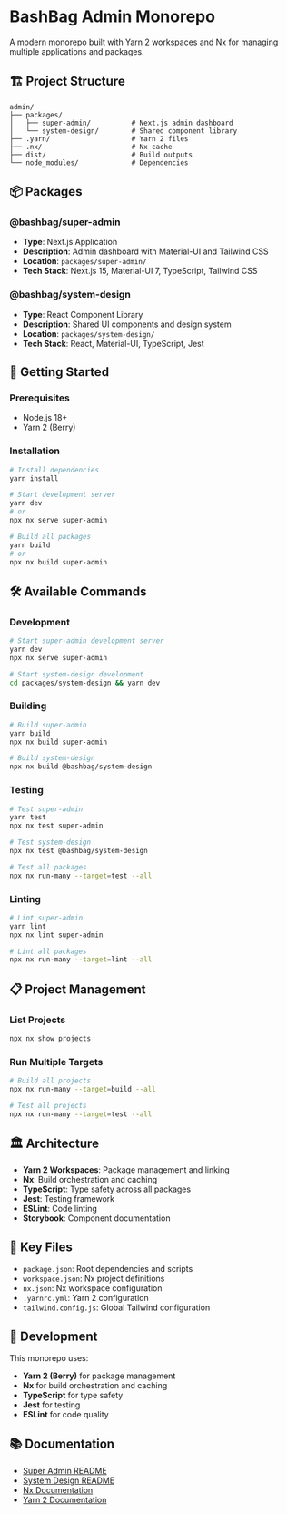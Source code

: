 # BashBag Admin Monorepo

A modern monorepo built with Yarn 2 workspaces and Nx for managing multiple applications and packages.

## 🏗️ Project Structure

```
admin/
├── packages/
│   ├── super-admin/          # Next.js admin dashboard
│   └── system-design/        # Shared component library
├── .yarn/                    # Yarn 2 files
├── .nx/                      # Nx cache
├── dist/                     # Build outputs
└── node_modules/             # Dependencies
```

## 📦 Packages

### **@bashbag/super-admin**
- **Type**: Next.js Application
- **Description**: Admin dashboard with Material-UI and Tailwind CSS
- **Location**: `packages/super-admin/`
- **Tech Stack**: Next.js 15, Material-UI 7, TypeScript, Tailwind CSS

### **@bashbag/system-design**
- **Type**: React Component Library
- **Description**: Shared UI components and design system
- **Location**: `packages/system-design/`
- **Tech Stack**: React, Material-UI, TypeScript, Jest

## 🚀 Getting Started

### Prerequisites
- Node.js 18+
- Yarn 2 (Berry)

### Installation
```bash
# Install dependencies
yarn install

# Start development server
yarn dev
# or
npx nx serve super-admin

# Build all packages
yarn build
# or
npx nx build super-admin
```

## 🛠️ Available Commands

### Development
```bash
# Start super-admin development server
yarn dev
npx nx serve super-admin

# Start system-design development
cd packages/system-design && yarn dev
```

### Building
```bash
# Build super-admin
yarn build
npx nx build super-admin

# Build system-design
npx nx build @bashbag/system-design
```

### Testing
```bash
# Test super-admin
yarn test
npx nx test super-admin

# Test system-design
npx nx test @bashbag/system-design

# Test all packages
npx nx run-many --target=test --all
```

### Linting
```bash
# Lint super-admin
yarn lint
npx nx lint super-admin

# Lint all packages
npx nx run-many --target=lint --all
```

## 📋 Project Management

### List Projects
```bash
npx nx show projects
```

### Run Multiple Targets
```bash
# Build all projects
npx nx run-many --target=build --all

# Test all projects
npx nx run-many --target=test --all
```

## 🏛️ Architecture

- **Yarn 2 Workspaces**: Package management and linking
- **Nx**: Build orchestration and caching
- **TypeScript**: Type safety across all packages
- **Jest**: Testing framework
- **ESLint**: Code linting
- **Storybook**: Component documentation

## 📁 Key Files

- `package.json`: Root dependencies and scripts
- `workspace.json`: Nx project definitions
- `nx.json`: Nx workspace configuration
- `.yarnrc.yml`: Yarn 2 configuration
- `tailwind.config.js`: Global Tailwind configuration

## 🔧 Development

This monorepo uses:
- **Yarn 2 (Berry)** for package management
- **Nx** for build orchestration and caching
- **TypeScript** for type safety
- **Jest** for testing
- **ESLint** for code quality

## 📚 Documentation

- [Super Admin README](packages/super-admin/README.md)
- [System Design README](packages/system-design/README.md)
- [Nx Documentation](https://nx.dev/)
- [Yarn 2 Documentation](https://yarnpkg.com/)
